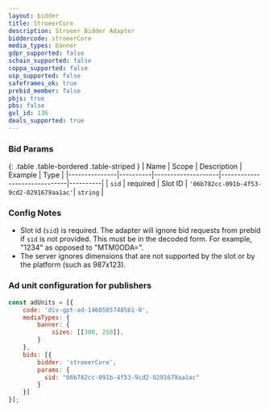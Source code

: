 ```yaml
---
layout: bidder
title: StroeerCore
description: Stroeer Bidder Adapter
biddercode: stroeerCore
media_types: banner
gdpr_supported: false
schain_supported: false
coppa_supported: false
usp_supported: false
safeframes_ok: true
prebid_member: false
pbjs: true
pbs: false
gvl_id: 136
deals_supported: true
---
```


### Bid Params

{: .table .table-bordered .table-striped }
| Name          | Scope    | Description        | Example                      | Type     |
|---------------|----------|--------------------|------------------------------|----------|
| `sid`         | required | Slot ID            | `'06b782cc-091b-4f53-9cd2-0291679aa1ac'`| `string` |

### Config Notes

* Slot id (`sid`) is required. The adapter will ignore bid requests from prebid if `sid` is not provided. This must be in the decoded form. For example, "1234" as opposed to "MTM0ODA=". 
* The server ignores dimensions that are not supported by the slot or by the platform (such as 987x123).

### Ad unit configuration for publishers

```javascript
const adUnits = [{ 
    code: 'div-gpt-ad-1460505748561-0',
    mediaTypes: {
        banner: {
            sizes: [[300, 250]],
        }
    },
    bids: [{
        bidder: 'stroeerCore',
        params: {
          sid: "06b782cc-091b-4f53-9cd2-0291679aa1ac"
        }    
    }]
}];
```

